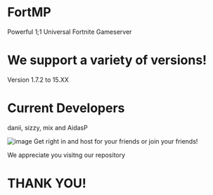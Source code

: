# FortMP
Powerful 1;1 Universal Fortnite Gameserver

# We support a variety of versions!
Version 1.7.2 to 15.XX

# Current Developers
danii, sizzy, mix and AidasP

![image](https://github.com/RealProjectEra/FortMP/assets/142556538/5de222b1-1c30-48ab-b9d8-4319339c2e9e)
Get right in and host for your friends or join your friends!

We appreciate you visitng our repository
# THANK YOU!
